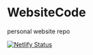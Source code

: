 # WebsiteCode
 personal website repo

[![Netlify Status](https://api.netlify.com/api/v1/badges/2c657ca6-1a6d-4347-97f3-c4881362539f/deploy-status)](https://app.netlify.com/sites/tiffdunn/deploys)

